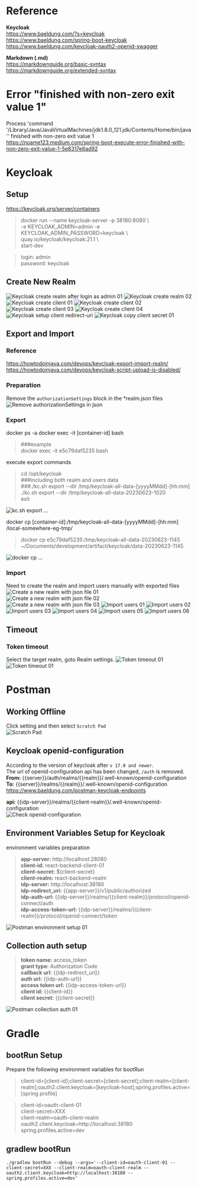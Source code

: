 

# Reference
**Keycloak**  
https://www.baeldung.com/?s=keycloak  
https://www.baeldung.com/spring-boot-keycloak  
https://www.baeldung.com/keycloak-oauth2-openid-swagger

**Markdown (.md)**  
https://markdownguide.org/basic-syntax  
https://markdownguide.org/extended-syntax



# Error "finished with non-zero exit value 1"
Process 'command '/Library/Java/JavaVirtualMachines/jdk1.8.0_121.jdk/Contents/Home/bin/java'' finished with non-zero exit value 1  
https://noame123.medium.com/spring-boot-execute-error-finished-with-non-zero-exit-value-1-5e8317e6ad92



# Keycloak
## Setup
https://keycloak.org/server/containers  

> docker run --name keycloak-server -p 38180:8080 \  
> -e KEYCLOAK_ADMIN=admin -e KEYCLOAK_ADMIN_PASSWORD=keycloak \  
> quay.io/keycloak/keycloak:21.1 \  
> start-dev

> login: admin  
> password: keycloak



## Create New Realm
![Keycloak create realm after login as admin 01](./assets/keycloak-01-create-realm-01.png)
![Keycloak create realm 02](./assets/keycloak-01-create-realm-02.png)
![Keycloak create client 01](./assets/keycloak-02-create-client-01.png)
![Keycloak create client 02](./assets/keycloak-02-create-client-02.png)
![Keycloak create client 03](./assets/keycloak-02-create-client-03.png)
![Keycloak create client 04](./assets/keycloak-02-create-client-04.png)
![Keycloak setup client redirect-uri](./assets/keycloak-03-client-redirect-uri-01.png)
![Keycloak copy client secret 01](./assets/keycloak-04-client-secret-01.png)



## Export and Import
### Reference
https://howtodoinjava.com/devops/keycloak-export-import-realm/
https://howtodoinjava.com/devops/keycloak-script-upload-is-disabled/



### Preparation
Remove the `authorizationSettings` block in the *realm.json files
![Remove authorizationSettings in json](./assets/keycloak-07-remove-authorizationSettings-01.png)



### Export
docker ps -a
docker exec -it [container-id] bash
> ###example  
> docker exec -it e5c79daf5235 bash

execute export commands
> cd /opt/keycloak  
> ###including both realm and users data  
> ###./kc.sh export --dir /tmp/keycloak-all-data-[yyyyMMdd]-[hh:mm]  
> ./kc.sh export --dir /tmp/keycloak-all-data-20230623-1020  
> exit  

![kc.sh export ...](./assets/keycloak-05-export-01-by-bash-01.png)


docker cp [container-id]:/tmp/keycloak-all-data-[yyyyMMdd]-[hh:mm] /local-somewhere-eg-tmp/
> docker cp e5c79daf5235:/tmp/keycloak-all-data-20230623-1145 ~/Documents/development/artifact/keycloak/data-20230623-1145

![docker cp ...](./assets/keycloak-05-export-01-by-bash-02.png)



### Import
Need to create the realm and import users manually with exported files  
![Create a new realm with json file 01](./assets/keycloak-06-import-01-create-realm-with-json-01.png)
![Create a new realm with json file 02](./assets/keycloak-06-import-01-create-realm-with-json-02.png)
![Create a new realm with json file 03](./assets/keycloak-06-import-01-create-realm-with-json-03.png)
![Import users 01](./assets/keycloak-06-import-02-import-users-by-json-01.png)
![Import users 02](./assets/keycloak-06-import-02-import-users-by-json-02.png)
![Import users 03](./assets/keycloak-06-import-02-import-users-by-json-03.png)
![Import users 04](./assets/keycloak-06-import-02-import-users-by-json-04.png)
![Import users 05](./assets/keycloak-06-import-02-import-users-by-json-05.png)
![Import users 06](./assets/keycloak-06-import-02-import-users-by-json-06.png)



## Timeout
### Token timeout
Select the target realm, goto Realm settings.
![Token timeout 01](./assets/keycloak-08-token-timeout-01.png)  
![Token timeout 01](./assets/keycloak-08-token-timeout-02.png)  



# Postman
## Working Offline  
Click setting and then select `Scratch Pad`  
![Scratch Pad](./assets/postman-01-scratch-pad-01.png)



## Keycloak openid-configuration
According to the version of keycloak after `v 17.0 and newer`.  
The url of openid-configuration api has been changed, `/auth` is removed.   
**From:** {{server}}/auth/realms/{{realm}}/.well-known/openid-configuration
**To:** {{server}}/realms/{{realm}}/.well-known/openid-configuration
https://www.baeldung.com/postman-keycloak-endpoints

**api:** {{idp-server}}/realms/{{client-realm}}/.well-known/openid-configuration  
![Check openid-configuration](./assets/postman-04-openid-configuration-01.png)



## Environment Variables Setup for Keycloak
environment variables preparation  
> **app-server:** http://localhost:28080  
> **client-id:** react-backend-client-01  
> **client-secret:** ${client-secret}  
> **client-realm:** react-backend-realm  
> **idp-server:** http://localhost:38180  
> **idp-redirect_uri:** {{app-server}}/v1/public/authorized  
> **idp-auth-url:** {{idp-server}}/realms/{{client-realm}}/protocol/openid-connect/auth  
> **idp-access-token-url:** {{idp-server}}/realms/{{client-realm}}/protocol/openid-connect/token

![Postman environment setup 01](./assets/postman-02-environment-setup-01.png)  



## Collection auth setup
> **token name:** access_token  
> **grant type:** Authorization Code  
> **callback url:** {{idp-redirect_uri}}  
> **auth url:** {{idp-auth-url}}  
> **access token url:** {{idp-access-token-url}}  
> **client id:** {{client-id}}  
> **client secret:** {{client-secret}}  

![Postman collection auth 01](./assets/postman-03-collection-auth-01.png)  



# Gradle
## bootRun Setup
Prepare the following environment variables for bootRun
> client-id=[client-id];client-secret=[client-secret];client-realm=[client-realm];oauth2.client.keycloak=[keycloak-host];spring.profiles.active=[spring profile]

> client-id=oauth-client-01  
> client-secret=XXX  
> client-realm=oauth-client-realm  
> oauth2.client.keycloak=http://localhost:38180  
> spring.profiles.active=dev  



## gradlew bootRun
```shell
./gradlew bootRun --debug --args='--client-id=oauth-client-01 --client-secret=XXX --client-realm=oauth-client-realm --oauth2.client.keycloak=http://localhost:38180 --spring.profiles.active=dev'
```

